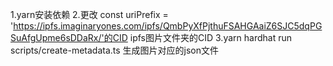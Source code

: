 1.yarn安装依赖
2.更改  const uriPrefix = 'https://ipfs.imaginaryones.com/ipfs/QmbPyXfPjthuFSAHGAaiZ6SJC5dqPGSuAfgUpme6sDDaRx/'的CID
ipfs图片文件夹的CID
3.yarn hardhat run scripts/create-metadata.ts 生成图片对应的json文件